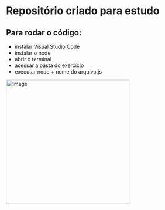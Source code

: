 # Repositório criado para estudo

## Para rodar o código:

- instalar Visual Studio Code
- instalar o node
- abrir o terminal
- acessar a pasta do exercício 
- executar node + nome do arquivo.js

<img width="337" alt="image" src="https://user-images.githubusercontent.com/94869300/194085550-82801f3d-dc7b-4ca2-9b41-7e9a05e0ca00.png">
